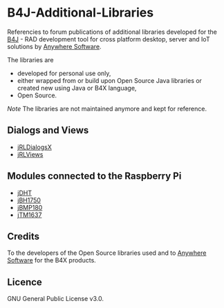 # B4J-Additional-Libraries
Referencies to forum publications of additional libraries developed for the [B4J](https://www.b4x.com/b4j.html) - RAD development tool for cross platform desktop, server and IoT solutions by [Anywhere Software](https://www.b4x.com).

The libraries are 
* developed for personal use only,
* either wrapped from or build upon Open Source Java libraries or created new using Java or B4X language,
* Open Source.

_Note_
The libraries are not maintained anymore and kept for reference.

## Dialogs and Views
* [jRLDialogsX](https://www.b4x.com/android/forum/threads/jrldialogsx-dialogs-library.52416/#content)
* [jRLViews](https://www.b4x.com/android/forum/threads/jrlviews-custom-views.71994/)

## Modules connected to the Raspberry Pi
* [jDHT](https://www.b4x.com/android/forum/threads/raspberry-pi-jdht-digital-output-relative-humidity-temperature-sensors.76975/#content)
* [jBH1750](https://www.b4x.com/android/forum/threads/raspberry-pi-jbh1750-ambient-light-sensor.76980/#content)
* [jBMP180](https://www.b4x.com/android/forum/threads/raspberry-pi-jbmp180-barometric-pressure-temperature-altitude-sensor.76814/#content)
* [jTM1637](https://www.b4x.com/android/forum/threads/raspberry-pi-jtm1637-4-digits-display.76722/#content)

## Credits
To the developers of the Open Source libraries used and to [Anywhere Software](http://www.b4x.com) for the B4X products.

## Licence
GNU General Public License v3.0.
